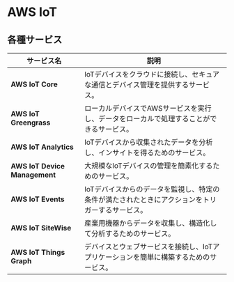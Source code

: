 # AWS IoT

## 各種サービス

| サービス名 | 説明 |
|------------|------|
| **AWS IoT Core** | IoTデバイスをクラウドに接続し、セキュアな通信とデバイス管理を提供するサービス。 |
| **AWS IoT Greengrass** | ローカルデバイスでAWSサービスを実行し、データをローカルで処理することができるサービス。 |
| **AWS IoT Analytics** | IoTデバイスから収集されたデータを分析し、インサイトを得るためのサービス。 |
| **AWS IoT Device Management** | 大規模なIoTデバイスの管理を簡素化するためのサービス。 |
| **AWS IoT Events** | IoTデバイスからのデータを監視し、特定の条件が満たされたときにアクションをトリガーするサービス。 |
| **AWS IoT SiteWise** | 産業用機器からデータを収集し、構造化して分析するためのサービス。 |
| **AWS IoT Things Graph** | デバイスとウェブサービスを接続し、IoTアプリケーションを簡単に構築するためのサービス。 |


